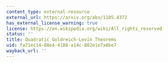 ```yaml
---
content_type: external-resource
external_url: https://arxiv.org/abs/1105.4372
has_external_license_warning: true
license: https://en.wikipedia.org/wiki/All_rights_reserved
status: ''
title: Quadratic Goldreich-Levin Theorems
uid: fa71ec14-08e4-4188-a14c-082e1e7a8be7
wayback_url: ''
---
```

